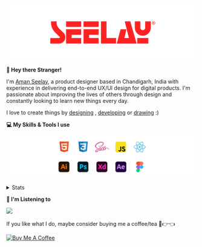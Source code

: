 [![banner](./images/seelay.svg)](https://www.seelay.in)

**👋 Hey there Stranger!**

I'm [Aman Seelay](https://www.seelay.in), a product designer based in Chandigarh, India with experience in delivering end-to-end UX/UI design for digital products. I'm passionate about improving the lives of others through design and constantly looking to learn new things every day.

I love to create things by [designing](https://www.seelay.in/#work) , [developing](https://www.seelay.in/#projects) or [drawing](https://art.seelay.in) :)

**💻 My Skills & Tools I use**

[![banner](./images/skills&tools.svg)](https://www.seelay.in/about)

<details>
  <summary>Stats</summary>

---

<!--START_SECTION:waka-->
![Profile Views](http://img.shields.io/badge/Profile%20Views-3-blue)

**🐱 My GitHub Data** 

> 📦 482.4 kB Used in GitHub's Storage 
 > 
> 🏆 568 Contributions in the Year 2023
 > 
> 💼 Opted to Hire
 > 
> 📜 1 Public Repository 
 > 
> 🔑 42 Private Repository 
 > 
**I'm a Night 🦉** 

```text
🌞 Morning                296 commits         ████░░░░░░░░░░░░░░░░░░░░░   17.47 % 
🌆 Daytime                285 commits         ████░░░░░░░░░░░░░░░░░░░░░   16.82 % 
🌃 Evening                492 commits         ███████░░░░░░░░░░░░░░░░░░   29.04 % 
🌙 Night                  621 commits         █████████░░░░░░░░░░░░░░░░   36.66 % 
```
📅 **I'm Most Productive on Sunday** 

```text
Monday                   213 commits         ███░░░░░░░░░░░░░░░░░░░░░░   12.57 % 
Tuesday                  291 commits         ████░░░░░░░░░░░░░░░░░░░░░   17.18 % 
Wednesday                152 commits         ██░░░░░░░░░░░░░░░░░░░░░░░   08.97 % 
Thursday                 257 commits         ████░░░░░░░░░░░░░░░░░░░░░   15.17 % 
Friday                   189 commits         ███░░░░░░░░░░░░░░░░░░░░░░   11.16 % 
Saturday                 268 commits         ████░░░░░░░░░░░░░░░░░░░░░   15.82 % 
Sunday                   324 commits         █████░░░░░░░░░░░░░░░░░░░░   19.13 % 
```


📊 **This Week I Spent My Time On** 

```text
🕑︎ Time Zone: Asia/Kolkata

💬 Programming Languages: 
Other                    9 hrs 50 mins       ██████████████████░░░░░░░   72.15 % 
TypeScript               2 hrs 11 mins       ████░░░░░░░░░░░░░░░░░░░░░   16.06 % 
JavaScript               1 hr 17 mins        ██░░░░░░░░░░░░░░░░░░░░░░░   09.45 % 
CSS                      13 mins             ░░░░░░░░░░░░░░░░░░░░░░░░░   01.60 % 
JSON                     3 mins              ░░░░░░░░░░░░░░░░░░░░░░░░░   00.41 % 

🔥 Editors: 
Chrome                   8 hrs 29 mins       ████████████████░░░░░░░░░   62.27 % 
VS Code                  3 hrs 51 mins       ███████░░░░░░░░░░░░░░░░░░   28.23 % 
Edge                     1 hr 17 mins        ██░░░░░░░░░░░░░░░░░░░░░░░   09.50 % 

💻 Operating System: 
Windows                  13 hrs 38 mins      █████████████████████████   100.00 % 
```

**I Mostly Code in JavaScript** 

```text
JavaScript               28 repos            ████████████████░░░░░░░░░   63.64 % 
TypeScript               13 repos            ███████░░░░░░░░░░░░░░░░░░   29.55 % 
Java                     3 repos             ██░░░░░░░░░░░░░░░░░░░░░░░   06.82 % 
```




 Last Updated on 09/11/2023 06:38:23 UTC
<!--END_SECTION:waka-->

---

 </details>

**🎵 I'm Listening to**

<object data="https://now-play.vercel.app/api/generate?uid=7a17a86e-d6b7-43b5-8d9c-1d6dae42a779" >

  <img src="https://now-play.vercel.app/api/generate?uid=7a17a86e-d6b7-43b5-8d9c-1d6dae42a779" />

</object>

If you like what I do, maybe consider buying me a coffee/tea 🥺👉👈

<a href="https://www.buymeacoffee.com/seelay" target="_blank"><img src="https://cdn.buymeacoffee.com/buttons/v2/default-red.png" alt="Buy Me A Coffee" width="150" ></a>
